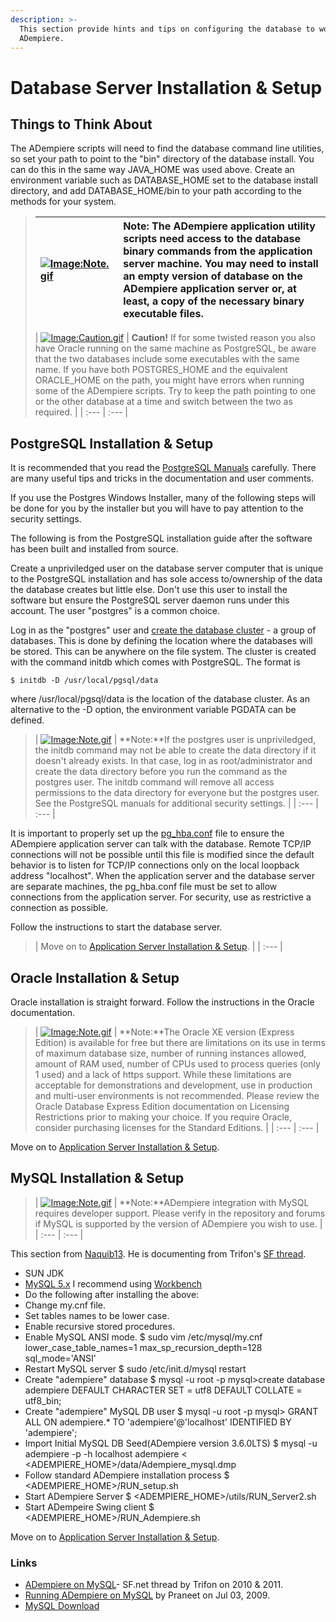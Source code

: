 ```yaml
---
description: >-
  This section provide hints and tips on configuring the database to work with
  ADempiere.
---
```


# Database Server Installation & Setup

## Things to Think About

The ADempiere scripts will need to find the database command line utilities, so set your path to point to the "bin" directory of the database install. You can do this in the same way JAVA\_HOME was used above. Create an environment variable such as DATABASE\_HOME set to the database install directory, and add DATABASE\_HOME/bin to your path according to the methods for your system.

> | [![Image:Note.gif](http://wiki.adempiere.net/images/6/62/Note.gif)](http://wiki.adempiere.net/File:Note.gif) | **Note:** The ADempiere application utility scripts need access to the database binary commands from the application server machine. You may need to install an empty version of database on the ADempiere application server or, at least, a copy of the necessary binary executable files. |
> | :--- | :--- |
>
>
> \| [![Image:Caution.gif](http://wiki.adempiere.net/images/3/3f/Caution.gif)](http://wiki.adempiere.net/File:Caution.gif) \| **Caution!** If for some twisted reason you also have Oracle running on the same machine as PostgreSQL, be aware that the two databases include some executables with the same name. If you have both POSTGRES\_HOME and the equivalent ORACLE\_HOME on the path, you might have errors when running some of the ADempiere scripts. Try to keep the path pointing to one or the other database at a time and switch between the two as required. \| \| :--- \| :--- \|

## PostgreSQL Installation & Setup

It is recommended that you read the [PostgreSQL Manuals](http://www.postgresql.org/docs/manuals) carefully. There are many useful tips and tricks in the documentation and user comments.

If you use the Postgres Windows Installer, many of the following steps will be done for you by the installer but you will have to pay attention to the security settings.

The following is from the PostgreSQL installation guide after the software has been built and installed from source.

Create a unpriviledged user on the database server computer that is unique to the PostgreSQL installation and has sole access to/ownership of the data the database creates but little else. Don't use this user to install the software but ensure the PostgreSQL server daemon runs under this account. The user "postgres" is a common choice.

Log in as the "postgres" user and [create the database cluster](http://www.postgresql.org/docs/8.4/interactive/creating-cluster.html) - a group of databases. This is done by defining the location where the databases will be stored. This can be anywhere on the file system. The cluster is created with the command initdb which comes with PostgreSQL. The format is

```text
$ initdb -D /usr/local/pgsql/data
```

where /usr/local/pgsql/data is the location of the database cluster. As an alternative to the -D option, the environment variable PGDATA can be defined.

> \| [![Image:Note.gif](http://wiki.adempiere.net/images/6/62/Note.gif)](http://wiki.adempiere.net/File:Note.gif) \| **Note:**If the postgres user is unpriviledged, the initdb command may not be able to create the data directory if it doesn't already exists. In that case, log in as root/administrator and create the data directory before you run the command as the postgres user. The initdb command will remove all access permissions to the data directory for everyone but the postgres user. See the PostgreSQL manuals for additional security settings. \| \| :--- \| :--- \|

It is important to properly set up the [pg\_hba.conf](http://www.postgresql.org/docs/8.4/interactive/auth-pg-hba-conf.html) file to ensure the ADempiere application server can talk with the database. Remote TCP/IP connections will not be possible until this file is modified since the default behavior is to listen for TCP/IP connections only on the local loopback address "localhost". When the application server and the database server are separate machines, the pg\_hba.conf file must be set to allow connections from the application server. For security, use as restrictive a connection as possible.

Follow the instructions to start the database server.

> \| Move on to [Application Server Installation & Setup](application-server-installation-and-setup.md). \| \| :--- \|

## Oracle Installation & Setup

Oracle installation is straight forward. Follow the instructions in the Oracle documentation.

> \| [![Image:Note.gif](http://wiki.adempiere.net/images/6/62/Note.gif)](http://wiki.adempiere.net/File:Note.gif) \| **Note:**The Oracle XE version \(Express Edition\) is available for free but there are limitations on its use in terms of maximum database size, number of running instances allowed, amount of RAM used, number of CPUs used to process queries \(only 1 used\) and a lack of https support. While these limitations are acceptable for demonstrations and development, use in production and multi-user environments is not recommended. Please review the Oracle Database Express Edition documentation on Licensing Restrictions prior to making your choice. If you require Oracle, consider purchasing licenses for the Standard Editions. \| \| :--- \| :--- \|

Move on to [Application Server Installation & Setup](application-server-installation-and-setup.md).

## MySQL Installation & Setup

> \| [![Image:Note.gif](http://wiki.adempiere.net/images/6/62/Note.gif)](http://wiki.adempiere.net/File:Note.gif) \| **Note:**ADempiere integration with MySQL requires developer support. Please verify in the repository and forums if MySQL is supported by the version of ADempiere you wish to use. \| \| :--- \| :--- \|

This section from [Naquib13](http://wiki.adempiere.net/User:Naquib13). He is documenting from Trifon's [SF thread](http://sourceforge.net/projects/adempiere/forums/forum/610546/topic/3854274).

* SUN JDK
* [MySQL 5.x](http://www.mysql.com/downloads/mysql/) I recommend using [Workbench](http://www.mysql.com/downloads/workbench/)
* Do the following after installing the above:
* Change my.cnf file.
* Set tables names to be lower case.
* Enable recursive stored procedures.
* Enable MySQL ANSI mode. $ sudo vim /etc/mysql/my.cnf lower\_case\_table\_names=1 max\_sp\_recursion\_depth=128 sql\_mode='ANSI'
* Restart MySQL server $ sudo /etc/init.d/mysql restart
* Create "adempiere" database $ mysql -u root -p mysql&gt;create database adempiere DEFAULT CHARACTER SET = utf8 DEFAULT COLLATE = utf8\_bin;
* Create "adempiere" MySQL DB user $ mysql -u root -p mysql&gt; GRANT ALL ON adempiere.\* TO 'adempiere'@'localhost' IDENTIFIED BY 'adempiere';
* Import Initial MySQL DB Seed\(ADempiere version 3.6.0LTS\) $ mysql -u adempiere -p -h localhost adempiere &lt; &lt;ADEMPIERE\_HOME&gt;/data/Adempiere\_mysql.dmp
* Follow standard ADempiere installation process $ &lt;ADEMPIERE\_HOME&gt;/RUN\_setup.sh
* Start ADempiere Server $ &lt;ADEMPIERE\_HOME&gt;/utils/RUN\_Server2.sh
* Start ADempeire Swing client $ &lt;ADEMPIERE\_HOME&gt;/RUN\_Adempiere.sh

Move on to [Application Server Installation & Setup](application-server-installation-and-setup.md).

### Links

* [ADempiere on MySQL](http://sourceforge.net/projects/adempiere/forums/forum/610546/topic/3854274)- SF.net thread by Trifon on 2010 & 2011.
* [Running ADempiere on MySQL](http://blogs.sun.com/praneet/entry/mysqling_adempiere) by Praneet on Jul 03, 2009.
* [MySQL Download](http://www.mysql.com/downloads/mysql/)


